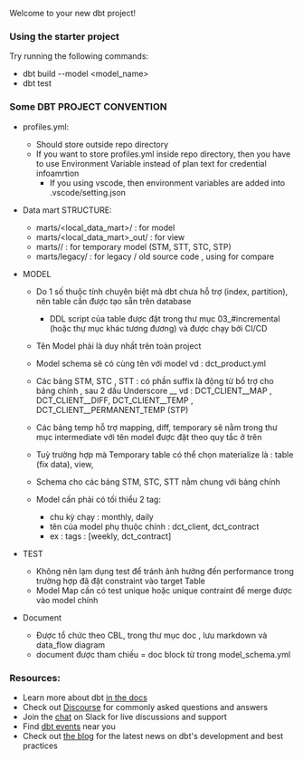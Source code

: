 Welcome to your new dbt project!


### Using the starter project

Try running the following commands:
- dbt build --model <model_name>
- dbt test

### Some DBT PROJECT CONVENTION
- profiles.yml:
    - Should store outside repo directory 
    - If you want to store profiles.yml inside repo directory, then you have to use Environment Variable instead of plan text for credential infoamrtion 
        - If you using vscode, then environment variables are added into .vscode/setting.json 

- Data mart STRUCTURE: 
    - marts/<local_data_mart>/      : for model 
    - marts/<local_data_mart>_out/  : for view 
    - marts/<intermediate>/         : for temporary model (STM, STT, STC, STP)
    - marts/legacy/                 : for legacy / old source code , using for compare

- MODEL 
    - Do 1 số thuộc tính chuyên biệt mà dbt chưa hỗ trợ (index, partition), nên table cần được tạo sẵn trên database 
        - DDL script của table được đặt trong thư mục 03_#incremental (hoặc thự mục khác tương đương) và được chạy bởi CI/CD

    - Tên Model phải là duy nhất trên toàn project 

    - Model schema sẽ có cùng tên với model vd : dct_product.yml

    - Các bảng STM, STC , STT       : có phần suffix là động từ bổ trợ cho bảng chính , sau 2 dấu Underscore __ 
        vd : DCT_CLIENT__MAP , DCT_CLIENT__DIFF, DCT_CLIENT__TEMP , DCT_CLIENT__PERMANENT_TEMP (STP) 
    
    - Các bảng temp hỗ trợ mapping, diff, temporary sẽ nằm trong thư mục intermediate với tên model được đặt theo quy tắc ở trên 

    - Tuỳ trường hợp mà Temporary table có thể chọn materialize là : table (fix data), view, 

    - Schema cho các bảng STM, STC, STT nằm chung với bảng chính 

    - Model cần phải có tối thiểu 2 tag: 
        - chu kỳ chạy : monthly, daily 
        - tên của model phụ thuộc chính : dct_client, dct_contract 
        - ex : tags : [weekly, dct_contract]

- TEST 
    - Không nên lạm dụng test để tránh ảnh hưởng đến performance trong trường hợp đã đặt constraint vào target Table 
    - Model Map cần có test unique hoặc unique contraint để merge được vào model chính 

- Document 
    - Được tổ chức theo CBL, trong thư mục doc , lưu markdown và data_flow diagram
    - document được tham chiếu = doc block từ trong model_schema.yml

### Resources:
- Learn more about dbt [in the docs](https://docs.getdbt.com/docs/introduction)
- Check out [Discourse](https://discourse.getdbt.com/) for commonly asked questions and answers
- Join the [chat](https://community.getdbt.com/) on Slack for live discussions and support
- Find [dbt events](https://events.getdbt.com) near you
- Check out [the blog](https://blog.getdbt.com/) for the latest news on dbt's development and best practices
